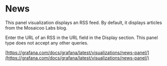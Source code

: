 # News

This panel visualization displays an RSS feed. By default, it displays articles from the Mosaicoo Labs blog.

Enter the URL of an RSS in the URL field in the Display section. This panel type does not accept any other queries.

[https://grafana.com/docs/grafana/latest/visualizations/news-panel/](https://grafana.com/docs/grafana/latest/visualizations/news-panel/)
